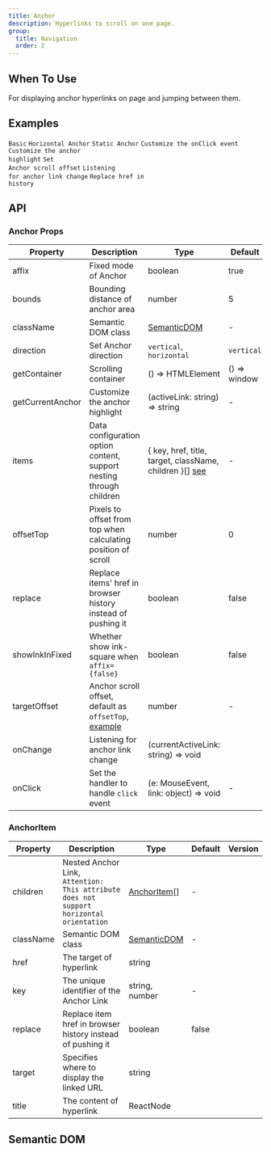 ```yaml
---
title: Anchor
description: Hyperlinks to scroll on one page.
group:
  title: Navigation
  order: 2
---
```


## When To Use

For displaying anchor hyperlinks on page and jumping between them.

## Examples

<!-- prettier-ignore -->
<code src="./demo/basic.tsx" iframe="200">Basic</code>
<code src="./demo/horizontal.tsx" iframe="200">Horizontal Anchor</code>
<code src="./demo/static.tsx" >Static Anchor</code>
<code src="./demo/on-click.tsx">Customize the onClick event</code>
<code src="./demo/customize-highlight.tsx">Customize the anchor highlight</code>
<code src="./demo/target-offset.tsx" iframe="200">Set Anchor scroll offset</code>
<code src="./demo/on-change.tsx">Listening for anchor link change</code>
<code src="./demo/replace.tsx" iframe="200">Replace href in history</code>

## API

### Anchor Props

| Property | Description | Type | Default | Version |
| --- | --- | --- | --- | --- |
| affix | Fixed mode of Anchor | boolean | true |  |
| bounds | Bounding distance of anchor area | number | 5 |  |
| className | Semantic DOM class | [SemanticDOM](#semantic-dom) | - |  |
| direction | Set Anchor direction | `vertical`, `horizontal` | `vertical` |  |
| getContainer | Scrolling container | () => HTMLElement | () => window |  |
| getCurrentAnchor | Customize the anchor highlight | (activeLink: string) => string | - |  |
| items | Data configuration option content, support nesting through children | { key, href, title, target, className, children }\[] [see](#anchoritem) | - |  |
| offsetTop | Pixels to offset from top when calculating position of scroll | number | 0 |  |
| replace | Replace items' href in browser history instead of pushing it | boolean | false |  |
| showInkInFixed | Whether show ink-square when `affix={false}` | boolean | false |  |
| targetOffset | Anchor scroll offset, default as `offsetTop`, [example](#components-anchor-demo-targetoffset) | number | - |  |
| onChange | Listening for anchor link change | (currentActiveLink: string) => void |  |  |
| onClick | Set the handler to handle `click` event | (e: MouseEvent, link: object) => void | - |  |

### AnchorItem

| Property | Description | Type | Default | Version |
| --- | --- | --- | --- | --- |
| children | Nested Anchor Link, `Attention: This attribute does not support horizontal orientation` | [AnchorItem](#anchoritem)\[] | - |  |
| className | Semantic DOM class | [SemanticDOM](#semantic-dom) | - |  |
| href | The target of hyperlink | string |  |  |
| key | The unique identifier of the Anchor Link | string, number | - |  |
| replace | Replace item href in browser history instead of pushing it | boolean | false |  |
| target | Specifies where to display the linked URL | string |  |  |
| title | The content of hyperlink | ReactNode |  |  |

## Semantic DOM

<code src="./demo/_semantic.tsx" simplify></code>
